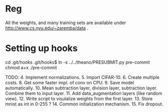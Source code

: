 Reg
===

All the weights, and many training sets are available under http://www.cs.nyu.edu/~zaremba/data .

Setting up hooks
================
cd .git/hooks
.git/hooks$ ln -s ../../theano/PRESUBMIT.py pre-commit
chmod a+x ./pre-commit


TODO: 
4. Implement normalizations.
5. Import CIFAR-10.
6. Create multiple costs.
8. Get some faster impl. of conv on CPU.
9. Save model automatically.
10. Mean subtraction layer, division layer, subtraction layer. Combine them to input layer.
11. Add data_augmentation layers (like random view).
12. Write script to visulalize weights from the first layer.
13. Store mnist as int in 0-255 ? 
14. Common initialization mechanism.
15. Fix dropout.
